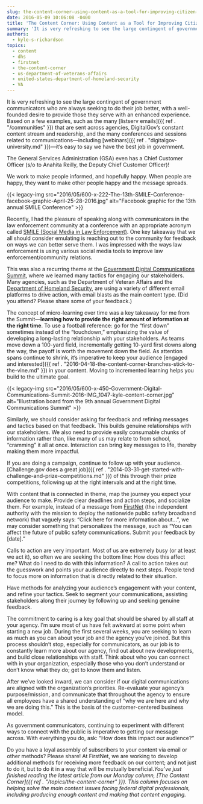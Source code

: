 ```yaml
---
slug: the-content-corner-using-content-as-a-tool-for-improving-citizen-services
date: 2016-05-09 10:06:08 -0400
title: 'The Content Corner: Using Content as a Tool for Improving Citizen Services'
summary: 'It is very refreshing to see the large contingent of government communicators who are always seeking to do their job better, with a well-founded desire to provide those they serve with an enhanced experience. Based on a few examples, such as the many listserv emails that are sent across agencies, DigitalGov’s constant content stream and'
authors:
  - kyle-s-richardson
topics:
  - content
  - dhs
  - firstnet
  - the-content-corner
  - us-department-of-veterans-affairs
  - united-states-department-of-homeland-security
  - VA
---
```


It is very refreshing to see the large contingent of government communicators who are always seeking to do their job better, with a well-founded desire to provide those they serve with an enhanced experience. Based on a few examples, such as the many [listserv emails]({{ ref . "/communities" }}) that are sent across agencies, DigitalGov’s constant content stream and readership, and the many conferences and sessions related to communications—including [webinars]({{ ref . "digitalgov-university.md" }})—it’s easy to say we have the best job in government.

The General Services Administration (GSA) even has a Chief Customer Officer (s/o to Anahita Reilly, the Deputy Chief Customer Officer)!

We work to make people informed, and hopefully happy. When people are happy, they want to make other people happy and the message spreads.

{{< legacy-img src="2016/05/600-x-222-The-13th-SMILE-Conference-facebook-graphic-April-25-28-2016.jpg" alt="Facebook graphic for the 13th annual SMILE Conference" >}}

Recently, I had the pleasure of speaking along with communicators in the law enforcement community at a conference with an appropriate acronym called [SMILE (Social Media in Law Enforcement)](https://twitter.com/search?q=%23smilecon&src=tyah). One key takeaway that we all should consider emulating is reaching out to the community for feedback on ways we can better serve them. I was impressed with the ways law enforcement is using various social media tools to improve law enforcement/community relations.

This was also a recurring theme at the [Government Digital Communications Summit](https://twitter.com/search?q=%23DCComm16&src=tyah), where we learned many tactics for engaging our stakeholders. Many agencies, such as the Department of Veteran Affairs and the [Department of Homeland Security](https://www.dhs.gov/blue-campaign/partnerships), are using a variety of different email platforms to drive action, with email blasts as the main content type. (Did you attend? Please share some of your feedback.)

The concept of micro-learning over time was a key takeaway for me from the Summit—**learning how to provide the right amount of information at the right time**. To use a football reference: go for the “first down” sometimes instead of the “touchdown,” emphasizing the value of developing a long-lasting relationship with your stakeholders. As teams move down a 100-yard field, incrementally getting 10-yard first downs along the way, the payoff is worth the movement down the field. As attention spans continue to shrink, it’s imperative to keep your audience [engaged and interested]({{ ref . "2016-04-18-the-content-corner-branches-stick-to-the-vine.md" }}) in your content. Moving to incremented learning helps you build to the ultimate goal.

{{< legacy-img src="2016/05/600-x-450-Government-Digital-Communications-Summit-2016-IMG_1047-kyle-content-corner.jpg" alt="Illustration board from the 9th annual Government Digital Communications Summit" >}}

Similarly, we should consider asking for feedback and refining messages and tactics based on that feedback. This builds genuine relationships with our stakeholders. We also need to provide easily consumable chunks of information rather than, like many of us may relate to from school, “cramming” it all at once. Interaction can bring key messages to life, thereby making them more impactful.

If you are doing a campaign, continue to follow up with your audience. [Challenge.gov does a great job]({{ ref . "2014-03-31-get-started-with-challenge-and-prize-competitions.md" }}) of this through their prize competitions, following up at the right intervals and at the right time.

With content that is connected in theme, map the journey you expect your audience to make. Provide clear deadlines and action steps, and socialize them. For example, instead of a message from [FirstNet](http://firstnet.gov/) (the independent authority with the mission to deploy the nationwide public safety broadband network) that vaguely says: “Click here for more information about&#8230;&#8221;, we may consider something that personalizes the message, such as “You can affect the future of public safety communications. Submit your feedback by [date].”

Calls to action are very important. Most of us are extremely busy (or at least we act it), so often we are seeking the bottom line: How does this affect me? What do I need to do with this information? A call to action takes out the guesswork and points your audience directly to next steps. People tend to focus more on information that is directly related to their situation.

Have methods for analyzing your audience’s engagement with your content, and refine your tactics. Seek to segment your communications, assisting stakeholders along their journey by following up and seeking genuine feedback.

The commitment to caring is a key goal that should be shared by all staff at your agency. I’m sure most of us have felt awkward at some point when starting a new job. During the first several weeks, you are seeking to learn as much as you can about your job and the agency you’ve joined. But this process shouldn’t stop, especially for communicators, as our job is to constantly learn more about our agency, find out about new developments, and build close relationships with staff. Think about who you can connect with in your organization, especially those who you don’t understand or don’t know what they do; get to know them and listen.

After we’ve looked inward, we can consider if our digital communications are aligned with the organization&#8217;s priorities. Re-evaluate your agency’s purpose/mission, and communicate that throughout the agency to ensure all employees have a shared understanding of &#8220;why we are here and why we are doing this.&#8221; This is the basis of the customer-centered business model.

As government communicators, continuing to experiment with different ways to connect with the public is imperative to getting our message across. With everything you do, ask: &#8220;How does this impact our audience?&#8221;

Do you have a loyal assembly of subscribers to your content via email or other methods? Please share! At FirstNet, we are working to develop additional methods for receiving more feedback on our content; and not just to do it, but to do it in a way that will be mutually beneficial._You’ve just finished reading the latest article from our Monday column, [The Content Corner]({{ ref . "/topics/the-content-corner" }}). This column focuses on helping solve the main content issues facing federal digital professionals, including producing enough content and making that content engaging._
